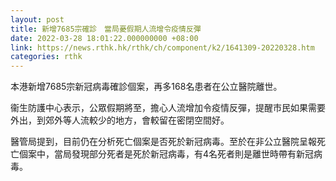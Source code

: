 ```yaml
---
layout: post
title: 新增7685宗確診　當局憂假期人流增令疫情反彈
date: 2022-03-28 18:01:22.000000000 +08:00
link: https://news.rthk.hk/rthk/ch/component/k2/1641309-20220328.htm
categories: rthk
---
```


本港新增7685宗新冠病毒確診個案，再多168名患者在公立醫院離世。

衞生防護中心表示，公眾假期將至，擔心人流增加令疫情反彈，提醒市民如果需要外出，到郊外等人流較少的地方，會較留在密閉空間好。

醫管局提到，目前仍在分析死亡個案是否死於新冠病毒。至於在非公立醫院呈報死亡個案中，當局發現部分死者是死於新冠病毒，有4名死者則是離世時帶有新冠病毒。
